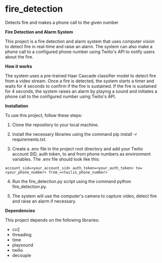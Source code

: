 # fire_detection
Detects fire and makes a phone call to the given number


**Fire Detection and Alarm System**

This project is a fire detection and alarm system that uses computer vision to detect fire in real-time and raise an alarm. The system can also make a phone call to a configured phone number using Twilio's API to notify users about the fire.


**How it works**

The system uses a pre-trained Haar Cascade classifier model to detect fire from a video stream. Once a fire is detected, the system starts a timer and waits for 4 seconds to confirm if the fire is sustained. If the fire is sustained for 4 seconds, the system raises an alarm by playing a sound and initiates a phone call to the configured number using Twilio's API.

**Installation**

To use this project, follow these steps:

1. Clone the repository to your local machine.

2. Install the necessary libraries using the command pip install -r requirements.txt.

3. Create a .env file in the project root directory and add your Twilio    account SID, auth token, to and from phone numbers as environment      variables. The .env file should look like this:

`account_sid=<your_account_sid>
auth_token=<your_auth_token>
to=<your_phone_number>
from_=<twilio_phone_number>`

4. Run the fire_detection.py script using the command python              fire_detection.py.

5. The system will use the computer's camera to capture video, detect      fire and raise an alarm if necessary.

**Dependencies**

This project depends on the following libraries:

- cv2
- threading
- time
- playsound
- twilio
- decouple
